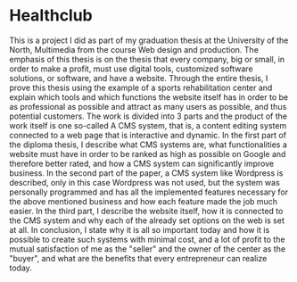# Healthclub
This is a project I did as part of my graduation thesis at the University of the North, Multimedia from the course Web design and production. The emphasis of this thesis is on the thesis that every company, big or small, in order to make a profit, must use digital tools, customized software solutions, or software, and have a website. Through the entire thesis, I prove this thesis using the example of a sports rehabilitation center and explain which tools and which functions the website itself has in order to be as professional as possible and attract as many users as possible, and thus potential customers. The work is divided into 3 parts and the product of the work itself is one so-called A CMS system, that is, a content editing system connected to a web page that is interactive and dynamic. In the first part of the diploma thesis, I describe what CMS systems are, what functionalities a website must have in order to be ranked as high as possible on Google and therefore better rated, and how a CMS system can significantly improve business. In the second part of the paper, a CMS system like Wordpress is described, only in this case Wordpress was not used, but the system was personally programmed and has all the implemented features necessary for the above mentioned business and how each feature made the job much easier. In the third part, I describe the website itself, how it is connected to the CMS system and why each of the already set options on the web is set at all. In conclusion, I state why it is all so important today and how it is possible to create such systems with minimal cost, and a lot of profit to the mutual satisfaction of me as the "seller" and the owner of the center as the "buyer", and what are the benefits that every entrepreneur can realize today.
